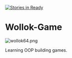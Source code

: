 [![Stories in Ready](https://badge.waffle.io/uqbar-project/wollok.png?label=ready&title=Ready)](https://waffle.io/ProyectoFinal2015/wollok)

# Wollok-Game #

![wollok64.png](https://bitbucket.org/repo/annz6R/images/1431350970-wollok64.png)


Learning OOP building games.
